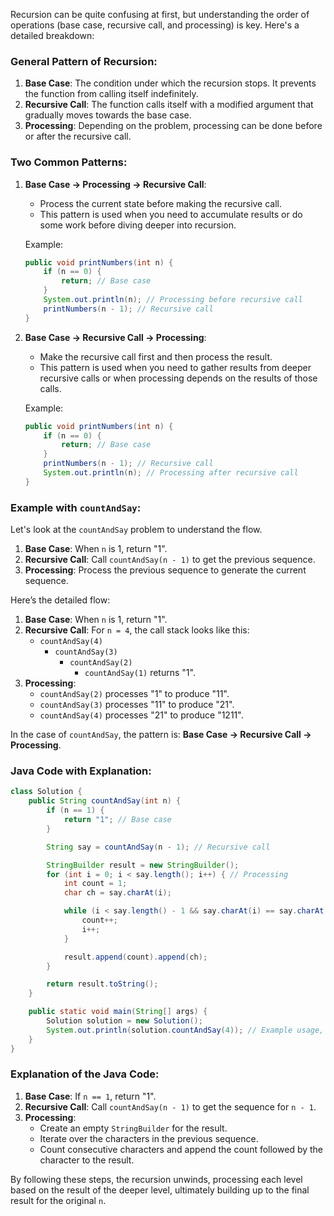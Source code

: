 Recursion can be quite confusing at first, but understanding the order of operations (base case, recursive call, and processing) is key. Here's a detailed breakdown:

### General Pattern of Recursion:

1. **Base Case**: The condition under which the recursion stops. It prevents the function from calling itself indefinitely.
2. **Recursive Call**: The function calls itself with a modified argument that gradually moves towards the base case.
3. **Processing**: Depending on the problem, processing can be done before or after the recursive call.

### Two Common Patterns:

1. **Base Case → Processing → Recursive Call**:

   - Process the current state before making the recursive call.
   - This pattern is used when you need to accumulate results or do some work before diving deeper into recursion.

   Example:

   ```java
   public void printNumbers(int n) {
       if (n == 0) {
           return; // Base case
       }
       System.out.println(n); // Processing before recursive call
       printNumbers(n - 1); // Recursive call
   }
   ```
2. **Base Case → Recursive Call → Processing**:

   - Make the recursive call first and then process the result.
   - This pattern is used when you need to gather results from deeper recursive calls or when processing depends on the results of those calls.

   Example:

   ```java
   public void printNumbers(int n) {
       if (n == 0) {
           return; // Base case
       }
       printNumbers(n - 1); // Recursive call
       System.out.println(n); // Processing after recursive call
   }
   ```

### Example with `countAndSay`:

Let's look at the `countAndSay` problem to understand the flow.

1. **Base Case**: When `n` is 1, return "1".
2. **Recursive Call**: Call `countAndSay(n - 1)` to get the previous sequence.
3. **Processing**: Process the previous sequence to generate the current sequence.

Here’s the detailed flow:

1. **Base Case**: When `n` is 1, return "1".
2. **Recursive Call**: For `n = 4`, the call stack looks like this:
   - `countAndSay(4)`
     - `countAndSay(3)`
       - `countAndSay(2)`
         - `countAndSay(1)` returns "1".
3. **Processing**:
   - `countAndSay(2)` processes "1" to produce "11".
   - `countAndSay(3)` processes "11" to produce "21".
   - `countAndSay(4)` processes "21" to produce "1211".

In the case of `countAndSay`, the pattern is:
**Base Case → Recursive Call → Processing**.

### Java Code with Explanation:

```java
class Solution {
    public String countAndSay(int n) {
        if (n == 1) {
            return "1"; // Base case
        }

        String say = countAndSay(n - 1); // Recursive call

        StringBuilder result = new StringBuilder();
        for (int i = 0; i < say.length(); i++) { // Processing
            int count = 1;
            char ch = say.charAt(i);

            while (i < say.length() - 1 && say.charAt(i) == say.charAt(i + 1)) {
                count++;
                i++;
            }

            result.append(count).append(ch);
        }

        return result.toString();
    }

    public static void main(String[] args) {
        Solution solution = new Solution();
        System.out.println(solution.countAndSay(4)); // Example usage, expecting "1211" for n=4
    }
}
```

### Explanation of the Java Code:

1. **Base Case**: If `n == 1`, return "1".
2. **Recursive Call**: Call `countAndSay(n - 1)` to get the sequence for `n - 1`.
3. **Processing**:
   - Create an empty `StringBuilder` for the result.
   - Iterate over the characters in the previous sequence.
   - Count consecutive characters and append the count followed by the character to the result.

By following these steps, the recursion unwinds, processing each level based on the result of the deeper level, ultimately building up to the final result for the original `n`.
